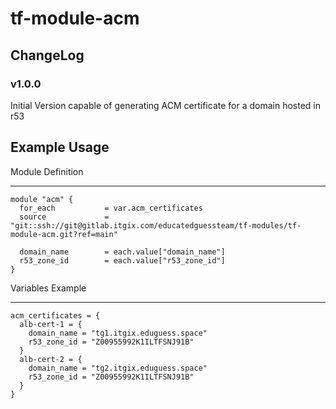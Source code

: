 # tf-module-acm

## ChangeLog

### v1.0.0
Initial Version capable of generating ACM certificate for a domain hosted in r53

## Example Usage

Module Definition

---

```
module "acm" {
  for_each           = var.acm_certificates
  source             = "git::ssh://git@gitlab.itgix.com/educatedguessteam/tf-modules/tf-module-acm.git?ref=main"

  domain_name        = each.value["domain_name"]
  r53_zone_id        = each.value["r53_zone_id"]
}
```


Variables Example

---

```
acm_certificates = {
  alb-cert-1 = {
    domain_name = "tg1.itgix.eduguess.space"
    r53_zone_id = "Z00955992K1ILTFSNJ91B"
  }
  alb-cert-2 = {
    domain_name = "tg2.itgix.eduguess.space"
    r53_zone_id = "Z00955992K1ILTFSNJ91B"
  }
}
```
